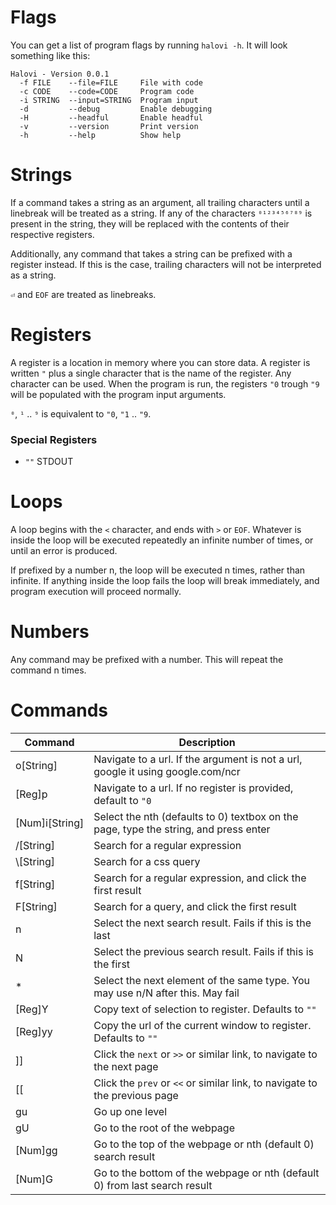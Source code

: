 # Flags

You can get a list of program flags by running `halovi -h`. It will look something like this:

```
Halovi - Version 0.0.1
  -f FILE    --file=FILE     File with code
  -c CODE    --code=CODE     Program code
  -i STRING  --input=STRING  Program input
  -d         --debug         Enable debugging
  -H         --headful       Enable headful
  -v         --version       Print version
  -h         --help          Show help
```

# Strings

If a command takes a string as an argument, all trailing characters until a linebreak will be treated as a string. If any of the characters `⁰¹²³⁴⁵⁶⁷⁸⁹` is present in the string, they will be replaced with the contents of their respective registers.

Additionally, any command that takes a string can be prefixed with a register instead. If this is the case, trailing characters will not be interpreted as a string.

`⏎` and `EOF` are treated as linebreaks.

# Registers

A register is a location in memory where you can store data. A register is written `"` plus a single character that is the name of the register. Any character can be used.
When the program is run, the registers `"0` trough `"9` will be populated with the program input arguments.

`⁰`, `¹` .. `⁹` is equivalent to `"0`, `"1` .. `"9`.

### Special Registers

* `""` STDOUT

# Loops

A loop begins with the `<` character, and ends with `>` or `EOF`. Whatever is inside the loop will be executed repeatedly an infinite number of times, or until an error is produced.

If prefixed by a number n, the loop will be executed n times, rather than infinite. If anything inside the loop fails the loop will break immediately, and program execution will proceed normally.

# Numbers

Any command may be prefixed with a number. This will repeat the command n times.

# Commands

| Command        | Description                                                                          |
|----------------|--------------------------------------------------------------------------------------|
| o[String]      | Navigate to a url. If the argument is not a url, google it using google.com/ncr      |
| [Reg]p         | Navigate to a url. If no register is provided, default to `"0`                       |
| [Num]i[String] | Select the nth (defaults to 0) textbox on the page, type the string, and press enter |
| /[String]      | Search for a regular expression                                                      |
| \\[String]     | Search for a css query                                                               |
| f[String]      | Search for a regular expression, and click the first result                          |
| F[String]      | Search for a query, and click the first result                                       |
| n              | Select the next search result. Fails if this is the last                             |
| N              | Select the previous search result. Fails if this is the first                        |
| *              | Select the next element of the same type. You may use n/N after this. May fail       |
| [Reg]Y         | Copy text of selection to register. Defaults to `""`                                 |
| [Reg]yy        | Copy the url of the current window to register. Defaults to `""`                     |
| ]]             | Click the `next` or `>>` or similar link, to navigate to the next page               |
| [[             | Click the `prev` or `<<` or similar link, to navigate to the previous page           |
| gu             | Go up one level                                                                      |
| gU             | Go to the root of the webpage                                                        |
| [Num]gg        | Go to the top of the webpage or nth (default 0) search result                        |
| [Num]G         | Go to the bottom of the webpage or nth (default 0) from last search result           |
